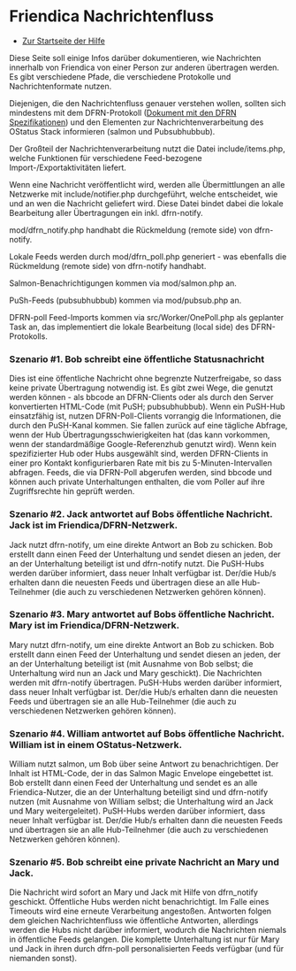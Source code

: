 Friendica Nachrichtenfluss
==============

* [Zur Startseite der Hilfe](help)

Diese Seite soll einige Infos darüber dokumentieren, wie Nachrichten innerhalb von Friendica von einer Person zur anderen übertragen werden. 
Es gibt verschiedene Pfade, die verschiedene Protokolle und Nachrichtenformate nutzen. 

Diejenigen, die den Nachrichtenfluss genauer verstehen wollen, sollten sich mindestens mit dem DFRN-Protokoll ([Dokument mit den DFRN Spezifikationen](https://github.com/friendica/friendica/blob/stable/spec/dfrn2.pdf)) und den Elementen zur Nachrichtenverarbeitung des OStatus Stack informieren (salmon und Pubsubhubbub).

Der Großteil der Nachrichtenverarbeitung nutzt die Datei include/items.php, welche Funktionen für verschiedene Feed-bezogene Import-/Exportaktivitäten liefert.

Wenn eine Nachricht veröffentlicht wird, werden alle Übermittlungen an alle Netzwerke mit include/notifier.php durchgeführt, welche entscheidet, wie und an wen die Nachricht geliefert wird. 
Diese Datei bindet dabei die lokale Bearbeitung aller Übertragungen ein inkl. dfrn-notify.

mod/dfrn_notify.php handhabt die Rückmeldung (remote side) von dfrn-notify.

Lokale Feeds werden durch mod/dfrn_poll.php generiert - was ebenfalls die Rückmeldung (remote side) von dfrn-notify handhabt.

Salmon-Benachrichtigungen kommen via mod/salmon.php an.

PuSh-Feeds (pubsubhubbub) kommen via mod/pubsub.php an.

DFRN-poll Feed-Imports kommen via src/Worker/OnePoll.php als geplanter Task an, das implementiert die lokale Bearbeitung (local side) des DFRN-Protokolls.


### Szenario #1. Bob schreibt eine öffentliche Statusnachricht

Dies ist eine öffentliche Nachricht ohne begrenzte Nutzerfreigabe, so dass keine private Übertragung notwendig ist. 
Es gibt zwei Wege, die genutzt werden können - als bbcode an DFRN-Clients oder als durch den Server konvertierten HTML-Code (mit PuSH; pubsubhubbub). 
Wenn ein PuSH-Hub einsatzfähig ist, nutzen DFRN-Poll-Clients vorrangig die Informationen, die durch den PuSH-Kanal kommen. 
Sie fallen zurück auf eine tägliche Abfrage, wenn der Hub Übertragungsschwierigkeiten hat (das kann vorkommen, wenn der standardmäßige Google-Referenzhub genutzt wird). 
Wenn kein spezifizierter Hub oder Hubs ausgewählt sind, werden DFRN-Clients in einer pro Kontakt konfigurierbaren Rate mit bis zu 5-Minuten-Intervallen abfragen. 
Feeds, die via DFRN-Poll abgerufen werden, sind bbcode und können auch private Unterhaltungen enthalten, die vom Poller auf ihre Zugriffsrechte hin geprüft werden.

### Szenario #2. Jack antwortet auf Bobs öffentliche Nachricht. Jack ist im Friendica/DFRN-Netzwerk.

Jack nutzt dfrn-notify, um eine direkte Antwort an Bob zu schicken. 
Bob erstellt dann einen Feed der Unterhaltung und sendet diesen an jeden, der an der Unterhaltung beteiligt ist und dfrn-notify nutzt. 
Die PuSH-Hubs werden darüber informiert, dass neuer Inhalt verfügbar ist. Der/die Hub/s erhalten dann die neuesten Feeds und übertragen diese an alle Hub-Teilnehmer (die auch zu verschiedenen Netzwerken gehören können).

### Szenario #3. Mary antwortet auf Bobs öffentliche Nachricht. Mary ist im Friendica/DFRN-Netzwerk.

Mary nutzt dfrn-notify, um eine direkte Antwort an Bob zu schicken. 
Bob erstellt dann einen Feed der Unterhaltung und sendet diesen an jeden, der an der Unterhaltung beteiligt ist (mit Ausnahme von Bob selbst; die Unterhaltung wird nun an Jack und Mary geschickt). 
Die Nachrichten werden mit dfrn-notify übertragen. 
PuSH-Hubs werden darüber informiert, dass neuer Inhalt verfügbar ist. 
Der/die Hub/s erhalten dann die neuesten Feeds und übertragen sie an alle Hub-Teilnehmer (die auch zu verschiedenen Netzwerken gehören können).

### Szenario #4. William antwortet auf Bobs öffentliche Nachricht. William ist in einem OStatus-Netzwerk.

William nutzt salmon, um Bob über seine Antwort zu benachrichtigen. 
Der Inhalt ist HTML-Code, der in das Salmon Magic Envelope eingebettet ist. 
Bob erstellt dann einen Feed der Unterhaltung und sendet es an alle Friendica-Nutzer, die an der Unterhaltung beteiligt sind und dfrn-notify nutzen (mit Ausnahme von William selbst; die Unterhaltung wird an Jack und Mary weitergeleitet). 
PuSH-Hubs werden darüber informiert, dass neuer Inhalt verfügbar ist. Der/die Hub/s erhalten dann die neuesten Feeds und übertragen sie an alle Hub-Teilnehmer (die auch zu verschiedenen Netzwerken gehören können).

### Szenario #5. Bob schreibt eine private Nachricht an Mary und Jack.

Die Nachricht wird sofort an Mary und Jack mit Hilfe von dfrn_notify geschickt. 
Öffentliche Hubs werden nicht benachrichtigt. 
Im Falle eines Timeouts wird eine erneute Verarbeitung angestoßen. 
Antworten folgen dem gleichen Nachrichtenfluss wie öffentliche Antworten, allerdings werden die Hubs nicht darüber informiert, wodurch die Nachrichten niemals in öffentliche Feeds gelangen. 
Die komplette Unterhaltung ist nur für Mary und Jack in ihren durch dfrn-poll personalisierten Feeds verfügbar (und für niemanden sonst).
